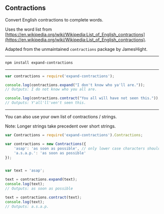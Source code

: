 Contractions
-----------


Convert English contractions to complete words.

Uses the word list from [https://en.wikipedia.org/wiki/Wikipedia:List_of_English_contractions](https://en.wikipedia.org/wiki/Wikipedia:List_of_English_contractions).

Adapted from the unmaintained `contractions` package by JamesHight.

---


````bash
npm install expand-contractions
````

---


````javascript
var contractions = require('expand-contractions');

console.log(contractions.expand("I don't know who ya'll are."));
// Outputs: I do not know who you all are.

console.log(contractions.contract("You all will have not seen this."));
// Outputs: Y'all'll'ven't seen this.
````

---

You can also use your own list of contractions / strings.

Note: Longer strings take precedent over short strings.


````javascript
var Contractions = require('expand-contractions').Contractions;

var contractions = new Contractions({
	'asap': 'as soon as possible', // only lower case characters should be used in the list
	'a.s.a.p.': 'as soon as possible'
});


var text = 'asap';

text = contractions.expand(text);
console.log(text);
// Outputs: as soon as possible

text = contractions.contract(text);
console.log(text);
// Outputs: a.s.a.p.
````
